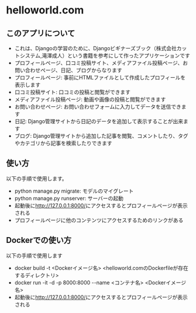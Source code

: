 # helloworld.com
## このアプリについて
- これは、Djangoの学習のために、Djangoビギナーズブック（株式会社カットシステム,滝澤成人）という書籍を参考にして作ったアプリケーションです
- プロフィールページ、口コミ投稿サイト、メディアファイル投稿ページ、お問い合わせページ、日記、ブログからなります
- プロフィールページ: 事前にHTMLファイルとして作成したプロフィールを表示します
- 口コミ投稿サイト: 口コミの投稿と閲覧ができます
- メディアファイル投稿ページ: 動画や画像の投稿と閲覧ができます
- お問い合わせページ: お問い合わせフォームに入力してデータを送信できます
- 日記: Django管理サイトから日記のデータを追加して表示することが出来ます
- ブログ: Django管理サイトから追加した記事を閲覧、コメントしたり、タグやカテゴリから記事を検索したりできます

## 使い方
以下の手順で使用します。
- python manage.py migrate: モデルのマイグレート
- python manage.py runserver: サーバーの起動
- 起動後に<http://127.0.0.1:8000/>にアクセスするとプロフィールページが表示される
- プロフィールページに他のコンテンツにアクセスするためのリンクがある

## Dockerでの使い方
以下の手順で使用します
- docker build -t <Dockerイメージ名> <helloworld.comのDockerfileが存在するディレクトリ>
- docker run -it -d -p 8000:8000 --name <コンテナ名> <Dockerイメージ名>
- 起動後に<http://127.0.0.1:8000/>にアクセスするとプロフィールページが表示される
